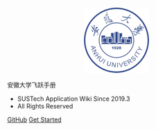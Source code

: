 <p align="center">
  <a href="https://xiaohai99.github.io/ahuf">
    <img alt="AHU" src="_media/ahu_logo.jpg" height="150">
  </a>
</p>

<middle>安徽大学飞跃手册</middle>

- SUSTech Application Wiki Since 2019.3
- All Rights Reserved

[GitHub](https://github.com/xiaohai99/ahuf)
[Get Started](https://xiaohai99.github.io/ahuf/#/?id=安大飞跃)
